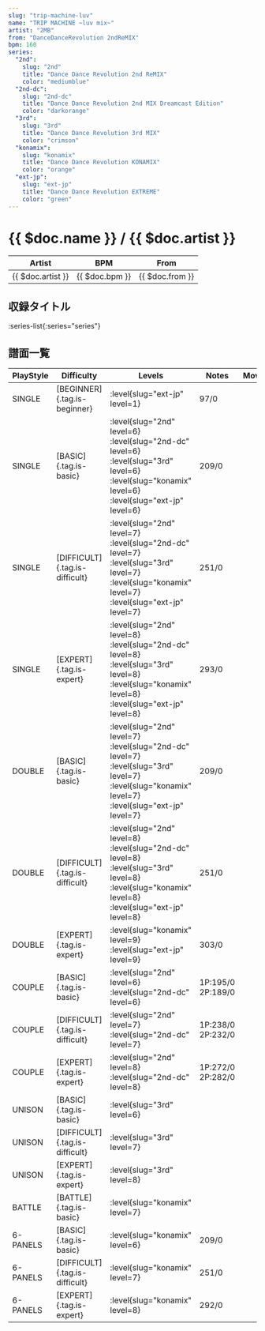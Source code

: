 ```yaml
---
slug: "trip-machine-luv"
name: "TRIP MACHINE ~luv mix~"
artist: "2MB"
from: "DanceDanceRevolution 2ndReMIX"
bpm: 160
series:
  "2nd":
    slug: "2nd"
    title: "Dance Dance Revolution 2nd ReMIX"
    color: "mediumblue"
  "2nd-dc":
    slug: "2nd-dc"
    title: "Dance Dance Revolution 2nd MIX Dreamcast Edition"
    color: "darkorange"
  "3rd":
    slug: "3rd"
    title: "Dance Dance Revolution 3rd MIX"
    color: "crimson"
  "konamix":
    slug: "konamix"
    title: "Dance Dance Revolution KONAMIX"
    color: "orange"
  "ext-jp":
    slug: "ext-jp"
    title: "Dance Dance Revolution EXTREME"
    color: "green"
---
```


# {{ $doc.name }} / {{ $doc.artist }}

|Artist|BPM|From|
|------|---|----|
|{{ $doc.artist }}|{{ $doc.bpm }}|{{ $doc.from }}|

## 収録タイトル

:series-list{:series="series"}

## 譜面一覧

|PlayStyle|Difficulty|Levels|Notes|Movie|
|---------|----------|------|-----|-----|
|SINGLE|[BEGINNER]{.tag.is-beginner}|:level{slug="ext-jp" level=1}|97/0||
|SINGLE|[BASIC]{.tag.is-basic}|:level{slug="2nd" level=6} :level{slug="2nd-dc" level=6} :level{slug="3rd" level=6} :level{slug="konamix" level=6} :level{slug="ext-jp" level=6}|209/0||
|SINGLE|[DIFFICULT]{.tag.is-difficult}|:level{slug="2nd" level=7} :level{slug="2nd-dc" level=7} :level{slug="3rd" level=7} :level{slug="konamix" level=7} :level{slug="ext-jp" level=7}|251/0||
|SINGLE|[EXPERT]{.tag.is-expert}|:level{slug="2nd" level=8} :level{slug="2nd-dc" level=8} :level{slug="3rd" level=8} :level{slug="konamix" level=8} :level{slug="ext-jp" level=8}|293/0||
|DOUBLE|[BASIC]{.tag.is-basic}|:level{slug="2nd" level=7} :level{slug="2nd-dc" level=7} :level{slug="3rd" level=7} :level{slug="konamix" level=7} :level{slug="ext-jp" level=7}|209/0||
|DOUBLE|[DIFFICULT]{.tag.is-difficult}|:level{slug="2nd" level=8} :level{slug="2nd-dc" level=8} :level{slug="3rd" level=8} :level{slug="konamix" level=8} :level{slug="ext-jp" level=8}|251/0||
|DOUBLE|[EXPERT]{.tag.is-expert}|:level{slug="konamix" level=9} :level{slug="ext-jp" level=9}|303/0||
|COUPLE|[BASIC]{.tag.is-basic}|:level{slug="2nd" level=6} :level{slug="2nd-dc" level=6}|1P:195/0 2P:189/0||
|COUPLE|[DIFFICULT]{.tag.is-difficult}|:level{slug="2nd" level=7} :level{slug="2nd-dc" level=7}|1P:238/0 2P:232/0||
|COUPLE|[EXPERT]{.tag.is-expert}|:level{slug="2nd" level=8} :level{slug="2nd-dc" level=8}|1P:272/0 2P:282/0||
|UNISON|[BASIC]{.tag.is-basic}|:level{slug="3rd" level=6}|||
|UNISON|[DIFFICULT]{.tag.is-difficult}|:level{slug="3rd" level=7}|||
|UNISON|[EXPERT]{.tag.is-expert}|:level{slug="3rd" level=8}|||
|BATTLE|[BATTLE]{.tag.is-basic}|:level{slug="konamix" level=7}|||
|6-PANELS|[BASIC]{.tag.is-basic}|:level{slug="konamix" level=6}|209/0||
|6-PANELS|[DIFFICULT]{.tag.is-difficult}|:level{slug="konamix" level=7}|251/0||
|6-PANELS|[EXPERT]{.tag.is-expert}|:level{slug="konamix" level=8}|292/0||
